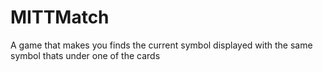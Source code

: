 # MITTMatch

A game that makes you finds the current symbol displayed with the same symbol thats under one of the cards 
